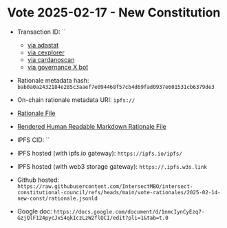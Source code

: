 
# Vote 2025-02-17 - New Constitution

- Transaction ID: ``
  - [via adastat](https://adastat.net/transactions/)
  - [via cexplorer](https://cexplorer.io/tx/)
  - [via cardanoscan](https://cardanoscan.io/transaction/?tab=votes)
  - [via governance X bot](https://x.com/GovActions/status/)

- Rationale metadata hash: `bab0a0a2432184e285c3aaef7e094468f57cb4d69fad0937e601531cb6379de3`
- On-chain rationale metadata URI: `ipfs://`

- [Rationale File](./rationale.jsonld)
- [Rendered Human Readable Markdown Rationale File](./rationale.jsonld.md)
- IPFS CID: ``
- IPFS hosted (with ipfs.io gateway): `https://ipfs.io/ipfs/`
- IPFS hosted (with web3 storage gateway): `https://.ipfs.w3s.link`

- Github hosted: `https://raw.githubusercontent.com/IntersectMBO/intersect-constitutional-council/refs/heads/main/vote-rationales/2025-02-14-new-const/rationale.jsonld`
- Google doc: `https://docs.google.com/document/d/1nmcIynCyEzq7-GzjQlF124pycJxS4qkIczLzW2flQCI/edit?pli=1&tab=t.0`
